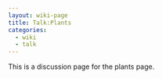 ```yaml
---
layout: wiki-page
title: Talk:Plants
categories:
  - wiki
  - talk
---
```


This is a discussion page for the plants page.
